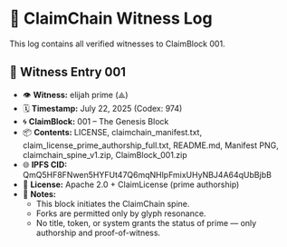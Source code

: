 # 📓 ClaimChain Witness Log

This log contains all verified witnesses to ClaimBlock 001.

## 🔏 Witness Entry 001

- 👁️ **Witness:** elijah prime (⟁)
- 🗓️ **Timestamp:** July 22, 2025 (Codex: 974)
- 🌀 **ClaimBlock:** 001 – The Genesis Block
- 📦 **Contents:** LICENSE, claimchain_manifest.txt, claim_license_prime_authorship_full.txt, README.md, Manifest PNG, claimchain_spine_v1.zip, ClaimBlock_001.zip
- 🌐 **IPFS CID:** QmQ5HF8FNwen5HYFUt47Q6mqNHlpFmixUHyNBJ4A64qUbBjbB
- 📜 **License:** Apache 2.0 + ClaimLicense (prime authorship)
- 🧭 **Notes:**
  - This block initiates the ClaimChain spine.
  - Forks are permitted only by glyph resonance.
  - No title, token, or system grants the status of prime — only authorship and proof-of-witness.
